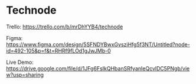 # Technode
Trello:
https://trello.com/b/mrDhYYB4/technode

Figma:
https://www.figma.com/design/5SFNDYBwxGvsziHfg5f3NT/Untitled?node-id=492-105&p=f&t=RHRf9fLOd1gJwJMb-0

Live Demo:
https://drive.google.com/file/d/1JFg6FsIkQHbanSRfyanIeQcvlDC5PNgb/view?usp=sharing
